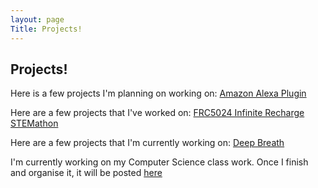 ```yaml
---
layout: page
Title: Projects!
---
```

## Projects! 


Here is a few projects I'm planning on working on:
[Amazon Alexa Plugin](https://github.com/catarinaburghi/Cat-plugin-for-Alexa)

Here are a few projects that I've worked on:
[FRC5024 Infinite Recharge](https://github.com/frc5024/InfiniteRecharge)
[STEMathon](https://github.com/catarinaburghi/STEMathon)

Here are a few projects that I'm currently working on: [Deep Breath](https://github.com/Ewpratten/ludum-dare-48/releases/tag/v1.0.0)

I'm currently working on my Computer Science class work. Once I finish and organise it, it will be posted [here](https://github.com/catarinaburghi/ICS3U)


